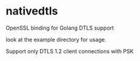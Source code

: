 # nativedtls
OpenSSL binding for Golang DTLS support

look at the example directory for usage.

Support only DTLS 1.2 client connections with PSK
